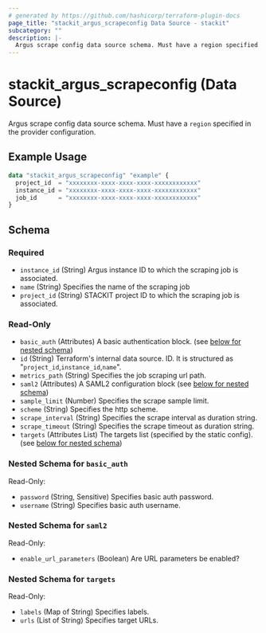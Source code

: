 ```yaml
---
# generated by https://github.com/hashicorp/terraform-plugin-docs
page_title: "stackit_argus_scrapeconfig Data Source - stackit"
subcategory: ""
description: |-
  Argus scrape config data source schema. Must have a region specified in the provider configuration.
---
```


# stackit_argus_scrapeconfig (Data Source)

Argus scrape config data source schema. Must have a `region` specified in the provider configuration.

## Example Usage

```terraform
data "stackit_argus_scrapeconfig" "example" {
  project_id  = "xxxxxxxx-xxxx-xxxx-xxxx-xxxxxxxxxxxx"
  instance_id = "xxxxxxxx-xxxx-xxxx-xxxx-xxxxxxxxxxxx"
  job_id      = "xxxxxxxx-xxxx-xxxx-xxxx-xxxxxxxxxxxx"
}
```

<!-- schema generated by tfplugindocs -->
## Schema

### Required

- `instance_id` (String) Argus instance ID to which the scraping job is associated.
- `name` (String) Specifies the name of the scraping job
- `project_id` (String) STACKIT project ID to which the scraping job is associated.

### Read-Only

- `basic_auth` (Attributes) A basic authentication block. (see [below for nested schema](#nestedatt--basic_auth))
- `id` (String) Terraform's internal data source. ID. It is structured as "`project_id`,`instance_id`,`name`".
- `metrics_path` (String) Specifies the job scraping url path.
- `saml2` (Attributes) A SAML2 configuration block (see [below for nested schema](#nestedatt--saml2))
- `sample_limit` (Number) Specifies the scrape sample limit.
- `scheme` (String) Specifies the http scheme.
- `scrape_interval` (String) Specifies the scrape interval as duration string.
- `scrape_timeout` (String) Specifies the scrape timeout as duration string.
- `targets` (Attributes List) The targets list (specified by the static config). (see [below for nested schema](#nestedatt--targets))

<a id="nestedatt--basic_auth"></a>
### Nested Schema for `basic_auth`

Read-Only:

- `password` (String, Sensitive) Specifies basic auth password.
- `username` (String) Specifies basic auth username.


<a id="nestedatt--saml2"></a>
### Nested Schema for `saml2`

Read-Only:

- `enable_url_parameters` (Boolean) Are URL parameters be enabled?


<a id="nestedatt--targets"></a>
### Nested Schema for `targets`

Read-Only:

- `labels` (Map of String) Specifies labels.
- `urls` (List of String) Specifies target URLs.
